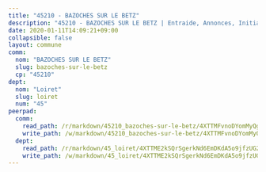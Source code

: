 ```yaml
---
title: "45210 - BAZOCHES SUR LE BETZ"
description: "45210 - BAZOCHES SUR LE BETZ | Entraide, Annonces, Initiatives"
date: 2020-01-11T14:09:21+09:00
collapsible: false
layout: commune
comm:
  nom: "BAZOCHES SUR LE BETZ"
  slug: bazoches-sur-le-betz
  cp: "45210"
dept:
  nom: "Loiret"
  slug: loiret
  num: "45"
peerpad:
  comm:
    read_path: /r/markdown/45210_bazoches-sur-le-betz/4XTTMFvnoDYomMyQgKHLnWDmQ1WjGhRFnfqdPr9aYGHYmbMuZ
    write_path: /w/markdown/45210_bazoches-sur-le-betz/4XTTMFvnoDYomMyQgKHLnWDmQ1WjGhRFnfqdPr9aYGHYmbMuZ-K3TgV1gmzo5kRyeX6PRBEWo8eWxTAkYNzkPBpdhB4GjeBSS1V6dNzwToP6pMMVybjWkPJQ5DXqGLjKwG1Dbohzy6xWjP2NbEdne6Lduy65VKPKWhQ6uQsBvFL3W8gcv27Zh78be7
  dept:
    read_path: /r/markdown/45_loiret/4XTTME2kSQrSgerkNd6EmDKdA5o9jfzUG2SAG8C2qVYb3YXN4
    write_path: /w/markdown/45_loiret/4XTTME2kSQrSgerkNd6EmDKdA5o9jfzUG2SAG8C2qVYb3YXN4-K3TgULpEDoP6p5UphGUnEGQQDb2AQTj81Z2trE1ZVsdtBZSXUbkVLE9oEias3DdMz5vmgxRH8ErfnuyVj2VYfJxxhBMoq5ZxQCDrb2jTVFkww5uEThgDKwT8pF9LfJGTpqNraKjJ
---
```


